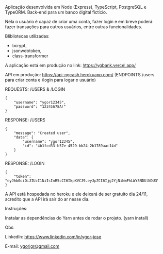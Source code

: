 Aplicação desenvolvida em Node (Express), TypeScript, PostgreSQL e TypeORM. Back-end para um banco digital fictício.

Nela o usuário é capaz de criar uma conta, fazer login e em breve poderá fazer transações para outros usuários, entre outras funcionalidades.

Blibliotecas utilizadas:

- bcrypt,
- jsonwebtoken,
- class-transformer

A aplicação está em produção no link: https://ygbank.vercel.app/

API em produção: https://api-ngcash.herokuapp.com/ (ENDPOINTS /users para criar conta e /login para logar o usuário)

REQUESTS: /USERS & /LOGIN 
```
{
    "username": "ygor12345",
    "password": "12345678A!"
}
```

RESPONSE: /USERS
```
{
	"message": "Created user",
	"data": {
		"username": "ygor12345",
		"id": "4b1fcd33-b57e-4529-bb24-2b1789aac14d"
	}
}
```

RESPONSE: /LOGIN
```
{
	"token": "eyJhbGciOiJIUzI1NiIsInR5cCI6IkpXVCJ9.eyJpZCI6Ijg2YjNiNmFhLWY5NDUtNDU3YS05YzRlLWQzZmJiZGZlNjFlYiIsImlhdCI6MTY2ODkzMjI4NCwiZXhwIjoxNjY5MDE4Njg0LCJzdWIiOiJ5Z29yIn0.iCr9sOlQ70tyHAbiltKljWot73bDBhbYMjypGVg9l5M"
}
```

A API está hospedada no heroku e ele deixará de ser gratuito dia 24/11, acredito que a API irá sair do ar nesse dia.

Instruções:

Instalar as dependências do Yarn antes de rodar o projeto. (yarn install)

Obs: 

LinkedIn: https://www.linkedin.com/in/ygor-jose

E-mail: ygorjgr@gmail.com